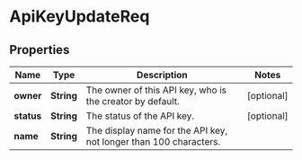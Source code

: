 
# ApiKeyUpdateReq

## Properties
Name | Type | Description | Notes
------------ | ------------- | ------------- | -------------
**owner** | **String** | The owner of this API key, who is the creator by default. |  [optional]
**status** | **String** | The status of the API key. |  [optional]
**name** | **String** | The display name for the API key, not longer than 100 characters. | 




